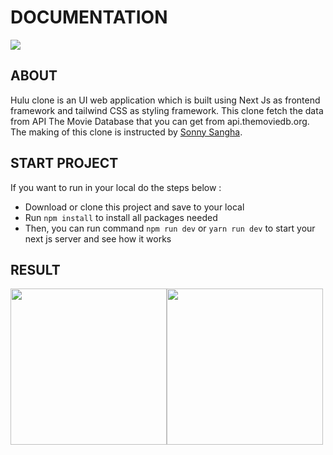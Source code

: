 # DOCUMENTATION

<img src="https://i.postimg.cc/tChD7gmC/Hulu-1.png" />

## ABOUT
Hulu clone is an UI web application which is built using Next Js as frontend framework and tailwind CSS as styling framework. This clone fetch the data from API The Movie Database that you can get from api.themoviedb.org. The making of this clone is instructed by <a href="https://youtu.be/MqDlsjc8GLo">Sonny Sangha</a>.

## START PROJECT

If you want to run in your local do the steps below :
- Download or clone this project and save to your local 
- Run `npm install` to install all packages needed
- Then, you can run command `npm run dev` or `yarn run dev` to start your next js server and see how it works

## RESULT

<div style="display: flex">
<img src="https://i.postimg.cc/D0XYydRx/Screen-Shot-2022-12-01-at-23-16-06.png" style="height: 250px" />
<img src="https://i.postimg.cc/j5vFFSPh/Screen-Shot-2022-12-01-at-23-12-36.png" style="height: 250px" />
</div>



